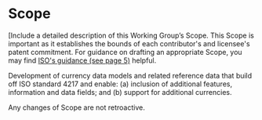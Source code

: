 # Scope

[Include a detailed description of this Working Group’s Scope.  This Scope is important as it establishes the bounds of each contributor's and licensee's patent commitment. For guidance on drafting an appropriate Scope, you may find [ISO's guidance (see page 5)](https://www.iso.org/files/live/sites/isoorg/files/developing_standards/docs/en/how-to-write-standards.pdf "ISO How To Write Standards Guide") helpful.

Development of currency data models and related reference data that build off ISO standard 4217 and enable: (a) inclusion of additional features, information and data fields; and (b) support for additional currencies.

Any changes of Scope are not retroactive. 
